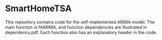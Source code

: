 # SmartHomeTSA
This repository contains code for the self-implemented ARIMA model. The main function is fitARIMA, and function dependencies are illustrated in dependency.pdf. Each function also has an explanatory header in the code. 
